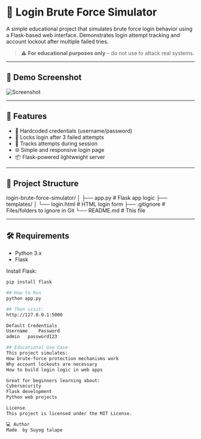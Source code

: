 # 🔐 Login Brute Force Simulator

A simple educational project that simulates brute force login behavior using a Flask-based web interface. Demonstrates login attempt tracking and account lockout after multiple failed tries.

> ⚠️ **For educational purposes only** – do not use to attack real systems.

---

## 📸 Demo Screenshot

![Screenshot](screenshots/demo.png) <!-- (Optional - Add your own screenshot image) -->

---

## 🚀 Features

- 🔑 Hardcoded credentials (username/password)
- 🚫 Locks login after 3 failed attempts
- 🧠 Tracks attempts during session
- 🌐 Simple and responsive login page
- 📦 Flask-powered lightweight server

---

## 📁 Project Structure

login-brute-force-simulator/
│
├── app.py # Flask app logic
├── templates/
│ └── login.html # HTML login form
├── .gitignore # Files/folders to ignore in Git
└── README.md # This file


---

## 🛠️ Requirements

- Python 3.x
- Flask

Install Flask:
```bash
pip install flask

## How to Run
python app.py

## Then visit:
http://127.0.0.1:5000

Default Credentials
Username	Password
admin	password123

## Educational Use Case
This project simulates:
How brute-force protection mechanisms work
Why account lockouts are necessary
How to build login logic in web apps

Great for beginners learning about:
Cybersecurity
Flask development
Python web projects

License
This project is licensed under the MIT License.

💻 Author
Made  by Suyog talape

